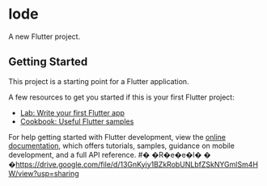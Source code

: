 # lode

A new Flutter project.

## Getting Started

This project is a starting point for a Flutter application.

A few resources to get you started if this is your first Flutter project:

- [Lab: Write your first Flutter app](https://docs.flutter.dev/get-started/codelab)
- [Cookbook: Useful Flutter samples](https://docs.flutter.dev/cookbook)

For help getting started with Flutter development, view the
[online documentation](https://docs.flutter.dev/), which offers tutorials,
samples, guidance on mobile development, and a full API reference.
#� �R�e�e�l�
�
�https://drive.google.com/file/d/13GnKyiy1BZkRobUNLbfZSkNYGmlSm4HW/view?usp=sharing
